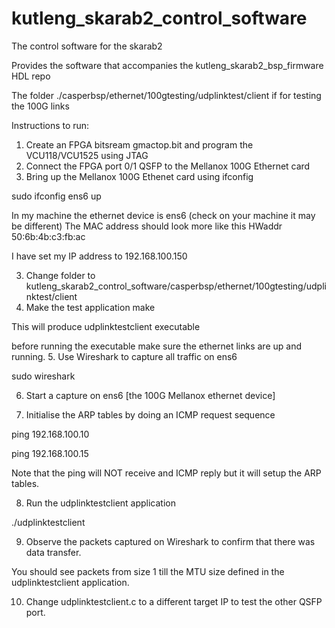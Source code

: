 # kutleng_skarab2_control_software
The control software for the skarab2

Provides the software that accompanies the kutleng_skarab2_bsp_firmware HDL repo

The folder ./casperbsp/ethernet/100gtesting/udplinktest/client if for testing
the 100G links

Instructions to run:

1. Create an FPGA bitsream gmactop.bit and program the VCU118/VCU1525 using JTAG
2. Connect the FPGA port 0/1 QSFP to the Mellanox 100G Ethernet card
2. Bring up the Mellanox 100G Ethenet card using ifconfig
   
sudo ifconfig ens6 up

In my machine the ethernet device is ens6 (check on your machine it may be different)
The MAC address should look more like this HWaddr 50:6b:4b:c3:fb:ac

I have set my IP address to 192.168.100.150

3. Change folder to kutleng_skarab2_control_software/casperbsp/ethernet/100gtesting/udplinktest/client
4. Make the test application 
make

This will produce udplinktestclient executable

before running the executable make sure the ethernet links are up and running.
5. Use Wireshark to capture all traffic on ens6

sudo wireshark

6. Start a capture on ens6 [the 100G Mellanox ethernet device]

7. Initialise the ARP tables by doing an ICMP request sequence

ping 192.168.100.10

ping 192.168.100.15

Note that the ping will NOT receive and ICMP reply but it will setup the ARP tables.

8. Run the udplinktestclient application

./udplinktestclient

9. Observe the packets captured on Wireshark to confirm that there was data transfer.

You should see packets from size 1 till the MTU size defined in the udplinktestclient application.

10. Change udplinktestclient.c to a different target IP to test the other QSFP port.



